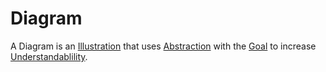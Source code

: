 # Diagram

A Diagram is an [Illustration](700028.md) that uses [Abstraction](60056.md) with the [Goal](60058.md) to increase [Understandablility](60060.md).
